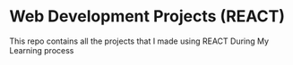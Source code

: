 # Web Development Projects (REACT)

This repo contains all the projects that I made using REACT During My Learning process